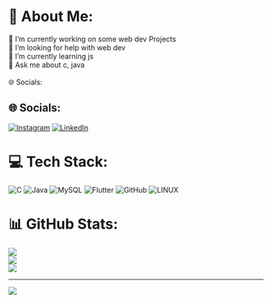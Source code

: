 # 💫 About Me:
🔭 I’m currently working on some web dev Projects<br>🤝 I’m looking for help with web dev<br>🌱 I’m currently learning js<br>💬 Ask me about c, java<br><br>🌐 Socials:<br>


## 🌐 Socials:
[![Instagram](https://img.shields.io/badge/Instagram-%23E4405F.svg?logo=Instagram&logoColor=white)](https://instagram.com/x.ruth25.x) [![LinkedIn](https://img.shields.io/badge/LinkedIn-%230077B5.svg?logo=linkedin&logoColor=white)](https://linkedin.com/in/www.linkedin.com/in/ruth-issac-496a5227b) 

# 💻 Tech Stack:
![C](https://img.shields.io/badge/c-%2300599C.svg?style=for-the-badge&logo=c&logoColor=white) ![Java](https://img.shields.io/badge/java-%23ED8B00.svg?style=for-the-badge&logo=java&logoColor=white) ![MySQL](https://img.shields.io/badge/mysql-%2300f.svg?style=for-the-badge&logo=mysql&logoColor=white) ![Flutter](https://img.shields.io/badge/Flutter-%2302569B.svg?style=for-the-badge&logo=Flutter&logoColor=white) ![GitHub](https://img.shields.io/badge/GitHub-%23121011.svg?style=for-the-badge&logo=github&logoColor=white) ![LINUX](https://img.shields.io/badge/Linux-FCC624?style=for-the-badge&logo=linux&logoColor=black)
# 📊 GitHub Stats:
![](https://github-readme-stats.vercel.app/api?username=ruth2528&theme=dark&hide_border=true&include_all_commits=false&count_private=false)<br/>
![](https://github-readme-streak-stats.herokuapp.com/?user=ruth2528&theme=dark&hide_border=true)<br/>
![](https://github-readme-stats.vercel.app/api/top-langs/?username=ruth2528&theme=dark&hide_border=true&include_all_commits=false&count_private=false&layout=compact)

---
[![](https://visitcount.itsvg.in/api?id=ruth2528&icon=0&color=0)](https://visitcount.itsvg.in)

<!-- Proudly created with GPRM ( https://gprm.itsvg.in ) -->
